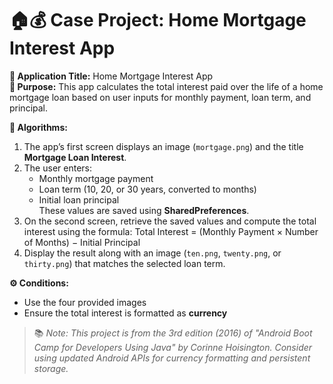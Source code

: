 # 🏠💰 Case Project: Home Mortgage Interest App

**📝 Application Title:** Home Mortgage Interest App  
**🎯 Purpose:** This app calculates the total interest paid over the life of a home mortgage loan based on user inputs for monthly payment, loan term, and principal.

**🧠 Algorithms:**  
1. The app’s first screen displays an image (`mortgage.png`) and the title **Mortgage Loan Interest**.  
2. The user enters:
   - Monthly mortgage payment  
   - Loan term (10, 20, or 30 years, converted to months)  
   - Initial loan principal  
   These values are saved using **SharedPreferences**.  
3. On the second screen, retrieve the saved values and compute the total interest using the formula:
   Total Interest = (Monthly Payment × Number of Months) − Initial Principal
4. Display the result along with an image (`ten.png`, `twenty.png`, or `thirty.png`) that matches the selected loan term.

**⚙️ Conditions:**  
- Use the four provided images  
- Ensure the total interest is formatted as **currency**

> 📚 *Note: This project is from the 3rd edition (2016) of "Android Boot Camp for Developers Using Java" by Corinne Hoisington. Consider using updated Android APIs for currency formatting and persistent storage.*

